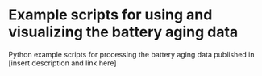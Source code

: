 # Example scripts for using and visualizing the battery aging data
Python example scripts for processing the battery aging data published in [insert description and link here]
